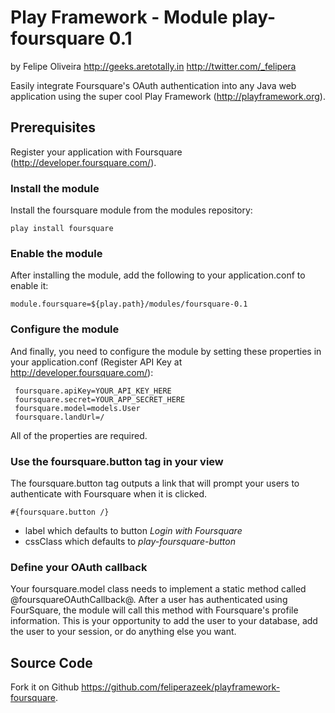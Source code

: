 # Play Framework - Module play-foursquare 0.1
by Felipe Oliveira
http://geeks.aretotally.in
http://twitter.com/_felipera

Easily integrate Foursquare's OAuth authentication into any Java web application using the super cool Play Framework (http://playframework.org).


## Prerequisites

Register your application with Foursquare (http://developer.foursquare.com/). 


### Install the module

Install the foursquare module from the modules repository:

`
play install foursquare
`

### Enable the module

After installing the module, add the following to your application.conf to enable it:

`
module.foursquare=${play.path}/modules/foursquare-0.1
`

### Configure the module

And finally, you need to configure the module by setting these properties in your application.conf (Register API Key at http://developer.foursquare.com/):

     foursquare.apiKey=YOUR_API_KEY_HERE
     foursquare.secret=YOUR_APP_SECRET_HERE
     foursquare.model=models.User
     foursquare.landUrl=/

All of the properties are required.



### Use the foursquare.button tag in your view

The foursquare.button tag outputs a link that will prompt your users to authenticate with Foursquare when it is clicked.

`#{foursquare.button /}`

* label which defaults to button *Login with Foursquare*
* cssClass which defaults to *play-foursquare-button*


### Define your OAuth callback

Your foursquare.model class needs to implement a static method called @foursquareOAuthCallback@. After a user has authenticated using FourSquare, the module will call this method with Foursquare's profile information. This is your opportunity to add the user to your database, add the user to your session, or do anything else you want.


## Source Code

Fork it on Github https://github.com/feliperazeek/playframework-foursquare.
